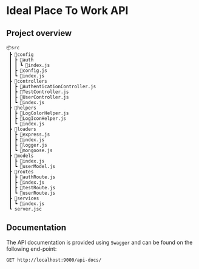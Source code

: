 # Ideal Place To Work API

## Project overview

```
📦src
 ┣ 📂config
 ┃ ┣ 📂auth
 ┃ ┃ ┗ 📜index.js
 ┃ ┣ 📜config.js
 ┃ ┗ 📜index.js
 ┣ 📂controllers
 ┃ ┣ 📜AuthenticationController.js
 ┃ ┣ 📜TestController.js
 ┃ ┣ 📜UserController.js
 ┃ ┗ 📜index.js
 ┣ 📂helpers
 ┃ ┣ 📜LogColorHelper.js
 ┃ ┣ 📜LogIconHelper.js
 ┃ ┗ 📜index.js
 ┣ 📂loaders
 ┃ ┣ 📜express.js
 ┃ ┣ 📜index.js
 ┃ ┣ 📜logger.js
 ┃ ┗ 📜mongoose.js
 ┣ 📂models
 ┃ ┣ 📜index.js
 ┃ ┗ 📜userModel.js
 ┣ 📂routes
 ┃ ┣ 📜authRoute.js
 ┃ ┣ 📜index.js
 ┃ ┣ 📜testRoute.js
 ┃ ┗ 📜userRoute.js
 ┣ 📂services
 ┃ ┗ 📜index.js
 ┗ server.jsc
```

## Documentation

The API documentation is provided using `Swagger` and can be found on the following end-point:

```url
GET http://localhost:9000/api-docs/
```
